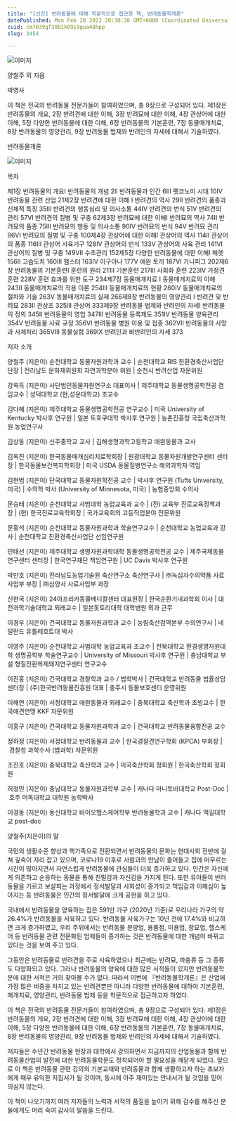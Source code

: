 ```yaml
---
title: "[신간] 반려동물에 대해 학문적으로 접근한 책, 반려동물학개론"
datePublished: Mon Feb 28 2022 20:30:38 GMT+0000 (Coordinated Universal Time)
cuid: cm7039gf3001k09i9gua48hpp
slug: 3454

---
```



![이미지](https://cdn.hashnode.com/res/hashnode/image/upload/v1739254562953/b214521a-41f1-4357-bca8-d6dd2e63e201.jpeg)

양철주 외 지음

박영사

이 책은 전국의 반려동물 전문가들이 참여하였으며, 총 9장으로 구성되어 있다. 제1장은 반려동물의 개요, 2장 반려견에 대한 이해, 3장 반려묘에 대한 이해, 4장 관상어에 대한 이해, 5장 다양한 반려동물에 대한 이해, 6장 반려동물의 기본훈련, 7장 동물매개치료, 8장 반려동물의 영양관리, 9장 반려동물 법제와 반려인의 자세에 대해서 기술하였다.

반려동물개론

![이미지](https://cdn.hashnode.com/res/hashnode/image/upload/v1739254565091/3b54c0e8-0004-434b-9229-34a267195611.jpeg)

목차

제1장 반려동물의 개요Ⅰ 반려동물의 개념 2Ⅱ 반려동물과 인간 6Ⅲ 펫코노미 시대 10Ⅳ 반려동물 관련 산업 21제2장 반려견에 대한 이해 Ⅰ 반려견의 역사 29Ⅱ 반려견의 품종과 신체적 특징 35Ⅲ 반려견의 행동심리 및 의사소통 44Ⅳ 반려견의 번식 51Ⅴ 반려견의 관리 57Ⅵ 반려견의 질병 및 구충 62제3장 반려묘에 대한 이해Ⅰ 반려묘의 역사 74Ⅱ 반려묘의 품종 75Ⅲ 반려묘의 행동 및 의사소통 90Ⅳ 반려묘의 번식 94Ⅴ 반려묘 관리 96Ⅵ 반려묘의 질병 및 구충 100제4장 관상어에 대한 이해Ⅰ 관상어의 역사 114Ⅱ 관상어의 품종 116Ⅲ 관상어 사육기구 128Ⅳ 관상어의 번식 133Ⅴ 관상어의 사육 관리 141Ⅵ 관상어의 질병 및 구충 149Ⅶ 수초관리 152제5장 다양한 반려동물에 대한 이해Ⅰ 페렛 156Ⅱ 고슴도치 160Ⅲ 햄스터 163Ⅳ 이구아나 177Ⅴ 애완 토끼 187Ⅵ 기니피그 202제6장 반려동물의 기본훈련Ⅰ 훈련의 원리 211Ⅱ 기본훈련 217Ⅲ 사회화 훈련 223Ⅳ 가정견 훈련 228Ⅴ 훈련 효과를 위한 도구 234제7장 동물매개치료 Ⅰ 동물매개치료의 이해 243Ⅱ 동물매개치료의 적용 이론 254Ⅲ 동물매개치료의 현황 260Ⅳ 동물매개치료의 절차와 기술 263Ⅴ 동물매개치료의 실제 266제8장 반려동물의 영양관리 Ⅰ 반려견 및 반려묘 283Ⅱ 관상조 325Ⅲ 관상어 333제9장 반려동물 법제와 반려인의 자세Ⅰ 반려동물의 정의 345Ⅱ 반려동물의 영업 347Ⅲ 반려동물 등록제도 351Ⅳ 반려동물 양육관리 354Ⅴ 반려동물 사료 규정 356Ⅵ 반려동물 병원 이용 및 접종 362Ⅶ 반려동물의 사망과 사체처리 365Ⅷ 동물실험 369Ⅸ 반려인과 비반려인의 자세 373

저자 소개

양철주 (지은이) 순천대학교 동물자원과학과 교수 | 순천대학교 RIS 친환경축산사업단 단장 | 전라남도 문화재위원회 자연과학분야 위원 | 순천시 반려산업 자문위원

강옥득 (지은이) 사단법인동물자원연구소 대표이사 | 제주대학교 동물생명공학전공 겸임교수 | 성덕대학교 (현,성운대학교) 조교수

김다혜 (지은이) 제주대학교 동물생명공학전공 연구교수 | 미국 University of Kentucky 박사후 연구원 | 일본 토호쿠대학 박사후 연구원 | 농촌진흥청 국립축산과학원 농업연구사

김상동 (지은이) 신주중학교 교사 | 김해생명과학고등학교 애완동물과 교사

김옥진 (지은이) 한국동물매개심리치료학회장 | 원광대학교 동물자원개발연구센터 센터장 | 한국동물보건복지학회장 | 미국 USDA 동물질병연구소 해외과학자 역임

김현범 (지은이) 단국대학교 동물자원학전공 교수 | 박사후 연구원 (Tufts University, 미국) | 수의학 박사 (University of Minnesota, 미국) | 농협중앙회 수의사

문승태 (지은이) 순천대학교 사범대학 농업교육과 교수 | (전) 교육부 진로교육정책과장 | (현) 한국진로교육학회장 | 국가교육회의 고등직업분야 전문위원

문홍석 (지은이) 순천대학교 동물자원과학과 학술연구교수 | 순천대학교 농업교육과 강사 | 순천대학교 친환경축산사업단 선임연구원

민태선 (지은이) 제주대학교 생명자원과학대학 동물생명공학전공 교수 | 제주국제동물연구센터 센터장 | 한국연구재단 책임연구원 | UC Davis 박사후 연구원

박만호 (지은이) 전라남도농업기술원 축산연구소 축산연구사 | ㈜녹십자수의약품 사료사업부 부장 | ㈜삼양사 사료사업부 과장

신현국 (지은이) 24아프리카동물메디컬센터 대표원장 | 한국순환기내과학회 이사 | 대전과학기술대학교 외래교수 | 일본돗토리대학 대학병원 외과 근무

이경우 (지은이) 건국대학교 동물자원과학과 교수 | 농림축산검역본부 수의연구사 | 네덜란드 유틀레흐트대 박사

이영주 (지은이) 순천대학교 사범대학 농업교육과 조교수 | 전북대학교 환경생명자원대학 생명공학부 학술연구교수 | University of Missouri 박사후 연구원 | 충남대학교 부설 형질전환복제돼지연구센터 연구교수

이진홍 (지은이) 건국대학교 경찰학과 교수 / 법학박사 | 건국대학교 반려동물 법률상담센터장 | (주)한국반려동물진흥원 대표 | 충주시 동물보호센터 운영위원

이해연 (지은이) 서정대학교 애완동물과 외래교수 | 충북대학교 축산학과 초빙교수 | 한국애견연맹 KKF 자문위원

이홍구 (지은이) 건국대학교 동물자원과학과 교수 | 건국대학교 반려동물융합전공 교수

정하정 (지은이) 서정대학교 반려동물과 교수 | 한국경찰견연구학회 (KPCA) 부회장 | 경찰청 과학수사 (법과학) 자문위원

조진호 (지은이) 충북대학교 축산학과 교수 | 미국축산학회 정회원 | 한국축산학회 정회원

허정민 (지은이) 충남대학교 동물자원과학부 교수 | 캐나다 마니토바대학교 Post-Doc | 호주 머독대학교 대학원 농학박사

이경동 (지은이) 동신대학교 바이오헬스케어학부 반려동물학과 교수 | 캐나다 맥길대학교 post-doc

양철주(지은이)의 말

국민의 생활수준 향상과 핵가족으로 전환되면서 반려동물의 문화는 현대사회 전반에 걸쳐 깊숙이 자리 잡고 있으며, 코로나19 이후로 사람과의 만남이 줄어들고 집에 머무르는 시간이 많아지면서 자연스럽게 반려동물에 관심들이 더욱 증가하고 있다. 인간은 자신에게 의존하고 순응하는 동물을 통해 친밀감과 자신감을 가지게 된다. 또한 유아들이 반려동물을 기르고 보살피는 과정에서 정서발달과 사회성이 증가되고 책임감과 이해심이 높아지는 등 반려동물은 인간의 정서발달에 크게 공헌을 하고 있다.

국내에서 반려동물을 양육하는 집은 591만 가구 (2020년 기준)로 우리나라 가구의 약 26.4%가 반려동물을 사육하고 있다. 반려동물 사육가구는 10년 전에 17.4%와 비교하면 크게 증가하였고, 우리 주위에서는 반려동물 분양업, 용품점, 미용업, 장묘업, 헬스케어 등 반려동물 관련 전문화된 업체들이 증가하는 것은 반려동물에 대한 개념이 바뀌고 있다는 것을 보여 주고 있다.

그동안은 반려동물로 반려견을 주로 사육하였으나 최근에는 반려묘, 파충류 등 그 종류도 다양화되고 있다. 그러나 반려동물의 양육에 대한 많은 서적들이 있지만 반려동물학문에 대한 서적은 거의 찾아볼 수가 없다. 따라서 이번에 『반려동물학개론』은 산업에 가장 많은 비중을 차지고 있는 반려견뿐만 아니라 다양한 반려동물에 대하여 기본훈련, 매개치료, 영양관리, 반려동물 법제 등을 학문적으로 접근하고자 하였다.

이 책은 전국의 반려동물 전문가들이 참여하였으며, 총 9장으로 구성되어 있다. 제1장은 반려동물의 개요, 2장 반려견에 대한 이해, 3장 반려묘에 대한 이해, 4장 관상어에 대한 이해, 5장 다양한 반려동물에 대한 이해, 6장 반려동물의 기본훈련, 7장 동물매개치료, 8장 반려동물의 영양관리, 9장 반려동물 법제와 반려인의 자세에 대해서 기술하였다.

저자들은 수년간 반려동물 현장과 대학에서 강의하면서 지금까지의 산업동물과 함께 반려동물산업의 발전에 대한 반려동물학문도 정착되어야 할 필요성을 깨닫게 되었다. 앞으로 이 책은 반려동물 관련 강의의 기본교재와 반려동물과 함께 생활하고자 하는 초보자에게 매우 유익한 지침서가 될 것이며, 동시에 아주 재미있는 안내서가 될 것임을 믿어 의심치 않는다.

이 책이 나오기까지 여러 저자들의 노력과 서적의 품질을 높이기 위해 감수를 해주신 분들에게도 머리 숙여 감사의 말씀을 드린다.